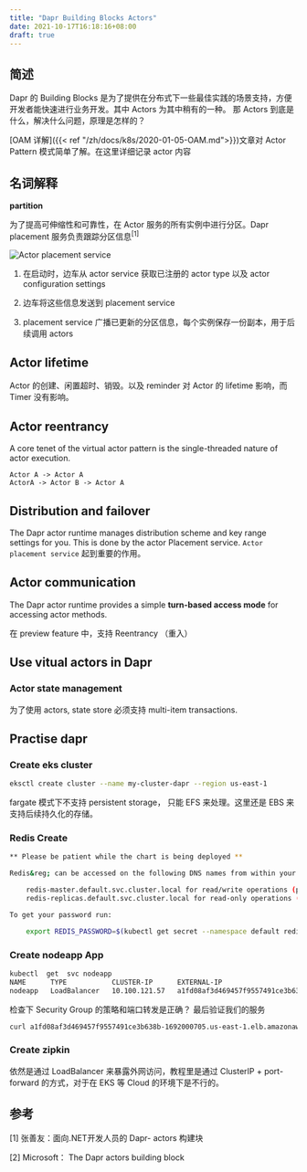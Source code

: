 ```yaml
---
title: "Dapr Building Blocks Actors"
date: 2021-10-17T16:18:16+08:00
draft: true
---
```


## 简述
Dapr 的 Building Blocks 是为了提供在分布式下一些最佳实践的场景支持，方便开发者能快速进行业务开发。其中 Actors 为其中稍有的一种。 那 Actors 到底是什么，解决什么问题，原理是怎样的？ 

[OAM 详解]({{< ref "/zh/docs/k8s/2020-01-05-OAM.md">}})文章对 Actor Pattern 模式简单了解。在这里详细记录 actor 内容

## 名词解释

**partition**

为了提高可伸缩性和可靠性，在 Actor 服务的所有实例中进行分区。Dapr placement 服务负责跟踪分区信息<sup>[1]</sup>

![Actor placement service](https://docs.microsoft.com/en-us/dotnet/architecture/dapr-for-net-developers/media/actors/placement.png)

1. 在启动时，边车从 actor service 获取已注册的 actor type 以及 actor configuration settings

2. 边车将这些信息发送到 placement service 

3. placement service 广播已更新的分区信息，每个实例保存一份副本，用于后续调用 actors


## Actor lifetime
Actor 的创建、闲置超时、销毁。以及 reminder 对 Actor 的 lifetime 影响，而 Timer 没有影响。

## Actor reentrancy
A core tenet of the virtual actor pattern is the single-threaded nature of actor execution.

```
Actor A -> Actor A
ActorA -> Actor B -> Actor A
``` 

## Distribution and failover
The Dapr actor runtime manages distribution scheme and key range settings for you. This is done by the actor Placement service. `Actor placement service` 起到重要的作用。

## Actor communication
The Dapr actor runtime provides a simple **turn-based access mode** for accessing actor methods. 

在 preview feature 中，支持 Reentrancy （重入）

## Use vitual actors in Dapr

### Actor state management

为了使用 actors, state store 必须支持 multi-item transactions. 


##  Practise dapr

### Create eks cluster 
```bash 
eksctl create cluster --name my-cluster-dapr --region us-east-1
```
fargate 模式下不支持  persistent storage， 只能 EFS 来处理。这里还是 EBS 来支持后续持久化的存储。

### Redis Create 
```bash 
** Please be patient while the chart is being deployed **

Redis&reg; can be accessed on the following DNS names from within your cluster:

    redis-master.default.svc.cluster.local for read/write operations (port 6379)
    redis-replicas.default.svc.cluster.local for read-only operations (port 6379)

To get your password run:

    export REDIS_PASSWORD=$(kubectl get secret --namespace default redis -o jsonpath="{.data.redis-password}" | base64 -d)
```
### Create nodeapp App 

```bash
kubectl  get  svc nodeapp
NAME      TYPE           CLUSTER-IP      EXTERNAL-IP                                                               PORT(S)        AGE
nodeapp   LoadBalancer   10.100.121.57   a1fd08af3d469457f9557491ce3b638b-1692000705.us-east-1.elb.amazonaws.com   80:30683/TCP   8m26s

```
检查下 Security Group 的策略和端口转发是正确？ 最后验证我们的服务

```bash 
curl a1fd08af3d469457f9557491ce3b638b-1692000705.us-east-1.elb.amazonaws.com/ports
```

### Create zipkin 
依然是通过 LoadBalancer 来暴露外网访问，教程里是通过 ClusterIP + port-forward 的方式，对于在 EKS 等 Cloud 的环境下是不行的。

## 参考

[1] 张善友：面向.NET开发人员的 Dapr- actors 构建块

[2] Microsoft： The Dapr actors building block

